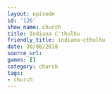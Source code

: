 ```yaml
---
layout: episode
id: '126'
show_name: church
title: Indiana C'thulhu
friendly_title: indiana-cthulhu
date: 30/08/2018
source_url: 
games: []
category: church
tags:
- church
---
```

